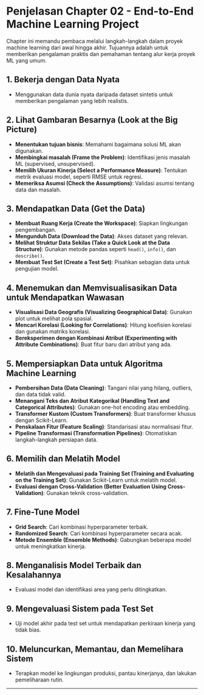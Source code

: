 # Penjelasan Chapter 02 - End-to-End Machine Learning Project

Chapter ini memandu pembaca melalui langkah-langkah dalam proyek machine learning dari awal hingga akhir. Tujuannya adalah untuk memberikan pengalaman praktis dan pemahaman tentang alur kerja proyek ML yang umum.

## 1. Bekerja dengan Data Nyata
- Menggunakan data dunia nyata daripada dataset sintetis untuk memberikan pengalaman yang lebih realistis.

## 2. Lihat Gambaran Besarnya (Look at the Big Picture)
- **Menentukan tujuan bisnis**: Memahami bagaimana solusi ML akan digunakan.
- **Membingkai masalah (Frame the Problem)**: Identifikasi jenis masalah ML (supervised, unsupervised).
- **Memilih Ukuran Kinerja (Select a Performance Measure)**: Tentukan metrik evaluasi model, seperti RMSE untuk regresi.
- **Memeriksa Asumsi (Check the Assumptions)**: Validasi asumsi tentang data dan masalah.

## 3. Mendapatkan Data (Get the Data)
- **Membuat Ruang Kerja (Create the Workspace)**: Siapkan lingkungan pengembangan.
- **Mengunduh Data (Download the Data)**: Akses dataset yang relevan.
- **Melihat Struktur Data Sekilas (Take a Quick Look at the Data Structure)**: Gunakan metode pandas seperti `head()`, `info()`, dan `describe()`.
- **Membuat Test Set (Create a Test Set)**: Pisahkan sebagian data untuk pengujian model.

## 4. Menemukan dan Memvisualisasikan Data untuk Mendapatkan Wawasan
- **Visualisasi Data Geografis (Visualizing Geographical Data)**: Gunakan plot untuk melihat pola spasial.
- **Mencari Korelasi (Looking for Correlations)**: Hitung koefisien korelasi dan gunakan matriks korelasi.
- **Bereksperimen dengan Kombinasi Atribut (Experimenting with Attribute Combinations)**: Buat fitur baru dari atribut yang ada.

## 5. Mempersiapkan Data untuk Algoritma Machine Learning
- **Pembersihan Data (Data Cleaning)**: Tangani nilai yang hilang, outliers, dan data tidak valid.
- **Menangani Teks dan Atribut Kategorikal (Handling Text and Categorical Attributes)**: Gunakan one-hot encoding atau embedding.
- **Transformer Kustom (Custom Transformers)**: Buat transformer khusus dengan Scikit-Learn.
- **Penskalaan Fitur (Feature Scaling)**: Standarisasi atau normalisasi fitur.
- **Pipeline Transformasi (Transformation Pipelines)**: Otomatiskan langkah-langkah persiapan data.

## 6. Memilih dan Melatih Model
- **Melatih dan Mengevaluasi pada Training Set (Training and Evaluating on the Training Set)**: Gunakan Scikit-Learn untuk melatih model.
- **Evaluasi dengan Cross-Validation (Better Evaluation Using Cross-Validation)**: Gunakan teknik cross-validation.

## 7. Fine-Tune Model
- **Grid Search**: Cari kombinasi hyperparameter terbaik.
- **Randomized Search**: Cari kombinasi hyperparameter secara acak.
- **Metode Ensemble (Ensemble Methods)**: Gabungkan beberapa model untuk meningkatkan kinerja.

## 8. Menganalisis Model Terbaik dan Kesalahannya
- Evaluasi model dan identifikasi area yang perlu ditingkatkan.

## 9. Mengevaluasi Sistem pada Test Set
- Uji model akhir pada test set untuk mendapatkan perkiraan kinerja yang tidak bias.

## 10. Meluncurkan, Memantau, dan Memelihara Sistem
- Terapkan model ke lingkungan produksi, pantau kinerjanya, dan lakukan pemeliharaan rutin.

---